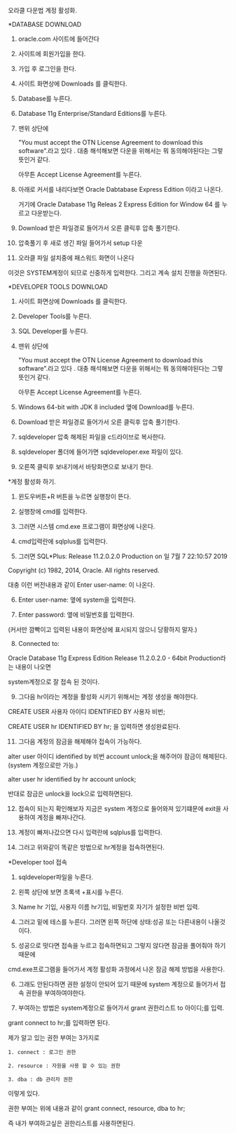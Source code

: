 ﻿오라클 다운법 계정 활성화.

*DATABASE DOWNLOAD

1) oracle.com 사이트에 들어간다

2) 사이트에 회원가입을 한다.

3) 가입 후 로그인을 한다.

4) 사이트 화면상에 Downloads 를 클릭한다.

5) Database를 누른다.

6) Database 11g Enterprise/Standard Editions를 누른다.

7) 맨위 상단에 

   "You must accept the OTN License Agreement to download this software".라고 있다
.
   대충 해석해보면 다운을 위해서는 뭐 동의해야된다는 그렇 뜻인거 같다.

   아무튼 Accept License Agreement를 누른다.

8) 아래로 커서를 내리다보면 Oracle Dabtabase Express Edition 이라고 나온다.

   거기에 Oracle Database 11g Releas 2 Express Edition for Window 64 를 누르고 다운받는다.

9) Download 받은 파일경로 들어가서 오른 클릭후 압축 풀기한다.

10) 압축풀기 후 새로 생긴 파일 들어가서 setup 다운

11) 오라클 파일 설치중에 패스워드 화면이 나온다

이것은 SYSTEM계정이 되므로 신중하게 입력한다.
그리고 계속 설치 진행을 하면된다.




*DEVELOPER TOOLS DOWNLOAD

1) 사이트 화면상에 Downloads 를 클릭한다.   

2) Developer Tools를 누른다.

3) SQL Developer를 누른다.

4) 맨위 상단에 

   "You must accept the OTN License Agreement to download this software".라고 있다
.
   대충 해석해보면 다운을 위해서는 뭐 동의해야된다는 그렇 뜻인거 같다.

   아무튼 Accept License Agreement를 누른다.   

5) Windows 64-bit with JDK 8 included 옆에 Download를 누른다.

6) Download 받은 파일경로 들어가서 오른 클릭후 압축 풀기한다.

7) sqldeveloper 압축 해제된 파일을 c드라이브로 복사한다.

8) sqldeveloper 폴더에 들어가면 sqldeveloper.exe 파일이 있다. 

9) 오른쪽 클릭후 보내기에서 바탕화면으로 보내기 한다.


*계정 활성화 하기.

1) 윈도우버튼+R 버튼을 누르면 실행창이 뜬다.

2) 실행창에 cmd를 입력한다.

3) 그러면 시스템 cmd.exe 프로그램이 화면상에 나온다.

4) cmd입력란에 sqlplus를 입력한다.

5) 그러면 SQL*Plus: Release 11.2.0.2.0 Production on 일 7월 7 22:10:57 2019

Copyright (c) 1982, 2014, Oracle.  All rights reserved.

대충 이런 버전내용과 같이 Enter user-name: 이 나온다.

6) Enter user-name: 옆에 system을 입력한다.

7) Enter password: 옆에 비밀번호를 입력한다.

(커서만 깜빡이고 입력된 내용이 화면상에 표시되지 않으니 당황하지 말자.)

8) Connected to:

Oracle Database 11g Express Edition Release 11.2.0.2.0 - 64bit Production라는 내용이 나오면

system계정으로 잘 접속 된 것이다.

9) 그다음 hr이라는 계정을 활성화 시키기 위해서는 계정 생성을 해야한다.

CREATE USER 사용자 아이디 IDENTIFIED BY 사용자 비번;

CREATE USER hr IDENTIFIED BY hr; 을 입력하면 생성완료된다.

11) 그다음 계정의 잠금을 해제해야 접속이 가능하다.

alter user 아이디 identified by 비번 account unlock;을 해주어야 잠금이 해제된다.(system 계정으로만 가능.)

alter user hr identified by hr account unlock;

반대로 잠금은 unlock을 lock으로 입력하면된다.

12) 접속이 되는지 확인해보자
지금은 system 계정으로 들어와져 있기떄문에 exit을 사용하여 계정을 빠져나간다.

13) 계정이 빠져나갔으면 다시 입력란에 sqlplus를 입력한다.

14) 그러고 위와같이 똑같은 방법으로 hr계정을 접속하면된다.

*Developer tool 접속

1) sqldeveloper파일을 누른다.

2) 왼쪽 상단에 보면 초록색 +표시를 누른다.

3) Name hr 기입, 사용자 이름 hr기입, 비밀번호 자기가 설정한 비번 입력.

4) 그러고 밑에 테스를 누른다. 그러면 왼쪽 하단에 상태:성공 또는 다른내용이 나올것이다.

5) 성공으로 떳다면 접속을 누르고 접속하면되고 그렇지 않다면 잠금을 풀어줘야 하기 때문에

cmd.exe프로그램을 들어가서 계정 활성화 과정에서 나온 잠금 해제 방법을 사용한다.

6) 그래도 안된다하면 권한 설정이 안되어 있기 때문에 system 계정으로 들어가서 접속 권한을 부여하여야한다.

7) 부여하는 방법은 system계정으로 들어가서 grant 권한리스트 to 아이디;를 입력.

grant connect to hr;를 입력하면 된다.

제가 알고 있는 권한 부여는 3가지로

```
1. connect : 로그인 권한

2. resource : 자원을 사용 할 수 있는 권한

3. dba : db 관리자 권한
```

이렇게 있다.

권한 부여는 위에 내용과 같이 grant connect, resource, dba to hr;

즉 내가 부여하고싶은 권한리스트를 사용하면된다.






